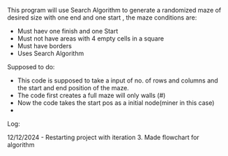 This program will use Search Algorithm to generate a randomized maze of desired size with one end and one start , the maze conditions are:
- Must haev one finish and one Start
- Must not have areas with 4 empty cells in a square
- Must have borders
- Uses Search Algorithm


Supposed to do:
- This code is supposed to take a input of no. of rows and columns and the start and end position of the maze.
- The code first creates a full maze will only walls (#)
- Now the code takes the start pos as a initial node(miner in this case)
- 


Log:

12/12/2024 - Restarting project with iteration 3. Made flowchart for algorithm 

